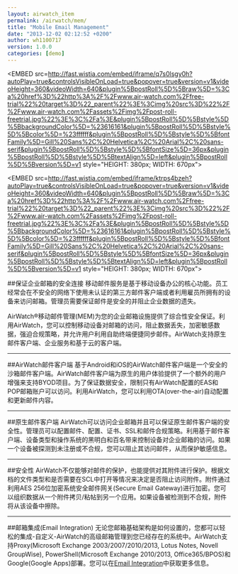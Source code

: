 ```yaml
---
layout: airwatch_item
permalink: /airwatch/mem/
title: "Mobile Email Management"
date: "2013-12-02 02:12:52 +0200"
author: wh1100717
version: 1.0.0
categories: [demo]
---
```


<EMBED src=http://fast.wistia.com/embed/iframe/q7s0lsgy0h?autoPlay=true&controlsVisibleOnLoad=true&popover=true&version=v1&videoHeight=360&videoWidth=640&plugin%5BpostRoll%5D%5Braw%5D=%3Ca%20href%3D%22http%3A%2F%2Fwww.air-watch.com%2Ffree-trial%22%20target%3D%22_parent%22%3E%3Cimg%20src%3D%22%2F%2Fwww.air-watch.com%2Fassets%2Fimg%2Fpost-roll-freetrial.jpg%22%3E%3C%2Fa%3E&plugin%5BpostRoll%5D%5Bstyle%5D%5BbackgroundColor%5D=%23616161&plugin%5BpostRoll%5D%5Bstyle%5D%5Bcolor%5D=%23ffffff&plugin%5BpostRoll%5D%5Bstyle%5D%5BfontFamily%5D=Gill%20Sans%2C%20Helvetica%2C%20Arial%2C%20sans-serif&plugin%5BpostRoll%5D%5Bstyle%5D%5BfontSize%5D=36px&plugin%5BpostRoll%5D%5Bstyle%5D%5BtextAlign%5D=left&plugin%5BpostRoll%5D%5Bversion%5D=v1 style="HEIGHT: 380px; WIDTH: 670px">
</EMBED>

<EMBED src=http://fast.wistia.com/embed/iframe/ktrps4bzeh?autoPlay=true&controlsVisibleOnLoad=true&popover=true&version=v1&videoHeight=360&videoWidth=640&plugin%5BpostRoll%5D%5Braw%5D=%3Ca%20href%3D%22http%3A%2F%2Fwww.air-watch.com%2Ffree-trial%22%20target%3D%22_parent%22%3E%3Cimg%20src%3D%22%2F%2Fwww.air-watch.com%2Fassets%2Fimg%2Fpost-roll-freetrial.jpg%22%3E%3C%2Fa%3E&plugin%5BpostRoll%5D%5Bstyle%5D%5BbackgroundColor%5D=%23616161&plugin%5BpostRoll%5D%5Bstyle%5D%5Bcolor%5D=%23ffffff&plugin%5BpostRoll%5D%5Bstyle%5D%5BfontFamily%5D=Gill%20Sans%2C%20Helvetica%2C%20Arial%2C%20sans-serif&plugin%5BpostRoll%5D%5Bstyle%5D%5BfontSize%5D=36px&plugin%5BpostRoll%5D%5Bstyle%5D%5BtextAlign%5D=left&plugin%5BpostRoll%5D%5Bversion%5D=v1 style="HEIGHT: 380px; WIDTH: 670px">
</EMBED>

##保证企业邮箱的安全连接
移动邮件服务是基于移动设备办公的核心功能。员工经常会在不安全的网络下使用未认证的第三方邮件客户端或者利用雇员所拥有的设备来访问邮箱。管理员需要保证邮件是安全的并阻止企业数据的遗失。

AirWatch®移动邮件管理(MEM)为您的企业邮箱设施提供了综合性安全保证。利用AirWatch，您可以控制移动设备对邮箱的访问，阻止数据丢失，加密敏感数据，强迫合规策略，并允许用户利用自助终端便捷同步邮件。AirWatch支持原生邮件客户端、企业服务和基于云的客户端。

-------------------------------------------
##AirWatch邮件客户端
基于Android和iOS的AirWatch邮件客户端是一个安全的沙箱邮件客户端。AirWatch邮件客户端为原生的用户体验提供了一个额外的用户增强来支持BYOD项目。为了保证数据安全，限制只有AirWatch配置的EAS和POP邮箱账户可以访问。利用AirWatch，您可以利用OTA(over-the-air)自动配置和更新邮件内容。

-------------------------------------------
##原生邮件客户端
AirWatch可以访问企业邮箱并且可以保证原生邮件客户端的安全性。管理员可以配置邮件、配置、证书、SSL和邮件合规策略。利用基于邮件客户端、设备类型和操作系统的黑明白和百名带来控制设备对企业邮箱的访问。如果一个设备被探测到未注册或不合规，您可以阻止其访问邮件，从而保护敏感信息。

-------------------------------------------
##安全性
AirWatch不仅能够对邮件的保护，也能提供对其附件进行保护。根据文档的文件类型和是否需要在SCL中打开等情况来决定是否阻止访问附件。附件通过利用AES 256位加密系统安全邮件网关(Secure Email Gateway)进行加密。您可以组织数据从一个附件拷贝/粘帖到另一个应用。如果设备被检测到不合规，附件将从该设备中擦除。

-------------------------------------------
##邮箱集成(Email Integration)
无论您邮箱基础架构是如何设置的，您都可以轻松的集成-自定义-AirWatch的高级邮箱管理到您已经存在的系统中。AirWatch支持Proxy(Microsoft Exchange 2003/2007/2010/2013, Lotus Notes, Novell GroupWise), PowerShell(Microsoft Exchange 2010/2013, Office365/BPOS)和Google(Google Apps)部署。您可以在[Email Integration](http://www.air-watch.com/differentiators/enterprise-integration/email-infrastructure)中获取更多信息。